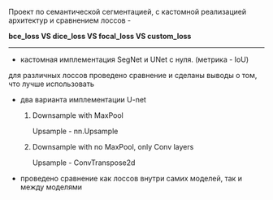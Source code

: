 Проект по семантической сегментацией, с кастомной реализацией архитектур и сравнением лоссов -  

**bce_loss  VS  dice_loss  VS  focal_loss  VS  custom_loss**

--------------------------------------------


* кастомная имплементация SegNet и UNet с нуля. (метрика - IoU)




для различных лоссов проведено сравнение и сделаны выводы о том, что лучше использовать

* два варианта имплементации U-net

    1. Downsample with MaxPool

       Upsample - nn.Upsample

    2. Downsample with no MaxPool, only Conv layers

       Upsample - ConvTranspose2d

* проведено сравнение как лоссов внутри самих моделей, так и между моделями
